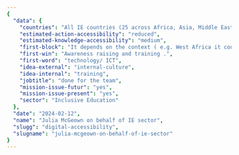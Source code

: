 ```yaml
---
{
  "data": {
    "countries": "All IE countries (25 across Africa, Asia, Middle East, and South America)",
    "estimated-action-accessibility": "reduced",
    "estimated-knowledge-accessibility": "medium",
    "first-block": "It depends on the context ( e.g. West Africa it could be infrastructure like electricity) but in other places it could be more linked to knowledge about what works and what exists, training, maintenance of devices",
    "first-win": "Awareness raising and training .",
    "first-word": "technology/ ICT",
    "idea-external": "internal-culture",
    "idea-internal": "training",
    "jobtitle": "done for the team",
    "mission-issue-futur": "yes",
    "mission-issue-present": "yes",
    "sector": "Inclusive Education"
  },
  "date": "2024-02-12",
  "name": "Julia McGeown on behalf of IE sector",
  "slugg": "digital-accessibility",
  "slugname": "julia-mcgeown-on-behalf-of-ie-sector"
}
---
```

